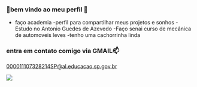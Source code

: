 ### 👋bem vindo ao meu perfil 🥇

- faço academia 
-perfil para compartilhar meus projetos e sonhos
-Estudo no Antonio Guedes de Azevedo
-Faço senai curso de mecânica de automoveis leves
-tenho uma cachorrinha linda

### entra em contato comigo via GMAIL📫
000011107328214SP@al.educacao.sp.gov.br  

![](https://media1.tenor.com/m/tCL3HGcaV4UAAAAd/raccoon-dance.gif)

